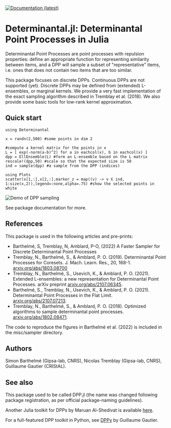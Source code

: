 [![Documentation (latest)](https://img.shields.io/badge/docs-dev-blue.svg)](https://dahtah.github.io/Determinantal.jl/dev)

# Determinantal.jl: Determinantal Point Processes in Julia

Determinantal Point Processes are point processes with repulsion properties: define an appropriate function for representing similarity between items, and a DPP will sample a subset of "representative" items, i.e. ones that does not contain two items that are too similar.

This package focuses on discrete DPPs. Continuous DPPs are not supported (yet). Discrete DPPs may be defined from (extended) L-ensembles, or marginal kernels. We provide a very fast implementation of the exact sampling algorithm described in Tremblay et al. (2018). We also provide some basic tools for low-rank kernel approximation.

## Quick start

```{julia}
using Determinantal

x = randn(2,500) #some points in dim 2

#compute a kernel matrix for the points in x
L = [ exp(-norm(a-b)^2) for a in eachcol(x), b in eachcol(x) ]
dpp = EllEnsemble(L) #form an L-ensemble based on the L matrix
rescale!(dpp,50) #scale so that the expected size is 50
ind = sample(dpp) #a sample from the DPP (indices)

using Plots
scatter(x[1,:],x[2,:],marker_z = map((v) -> v ∈ ind, 1:size(x,2)),legend=:none,alpha=.75) #show the selected points in white
```

![Demo of DPP sampling](demo.png)

See package documentation for more.

## References

This package is used in the following articles and pre-prints:

- Barthelmé, S, Tremblay, N, Amblard, P-O, (2022)  A Faster Sampler for Discrete Determinantal Point Processes
- Tremblay, N., Barthelmé, S., & Amblard, P. O. (2019). Determinantal Point Processes for Coresets. J. Mach. Learn. Res., 20, 168-1. [arxiv.org/abs/1803.08700](https://arxiv.org/abs/1803.08700)
- Tremblay, N., Barthelmé, S., Usevich, K., & Amblard, P. O. (2021). Extended L-ensembles: a new representation for Determinantal Point Processes. arXiv preprint [arxiv.org/abs/2107.06345](https://arxiv.org/abs/2107.06345).
- Barthelmé, S., Tremblay, N., Usevich, K., & Amblard, P. O. (2021). Determinantal Point Processes in the Flat Limit. [arxiv.org/abs/2107.07213](https://arxiv.org/abs/2107.07213).
- Tremblay, N., Barthelmé, S., & Amblard, P. O. (2018). Optimized algorithms to sample determinantal point processes. [arxiv.org/abs/1802.08471](https://arxiv.org/abs/1802.08471).

The code to reproduce the figures in Barthelmé et al. (2022) is included in the misc/sampler directory.

## Authors

Simon Barthelmé (Gipsa-lab, CNRS), Nicolas Tremblay (Gipsa-lab, CNRS), Guillaume Gautier (CRIStAL). 

## See also

This package used to be called DPP.jl (the name was changed following package registration, as per official package-naming guidelines).

Another Julia toolkit for DPPs by Maruan Al-Shedivat is available [here](https://github.com/alshedivat/DeterminantalPointProcesses.jl).

For a full-featured DPP toolkit in Python, see
[DPPy](https://github.com/guilgautier/DPPy) by Guillaume Gautier.


